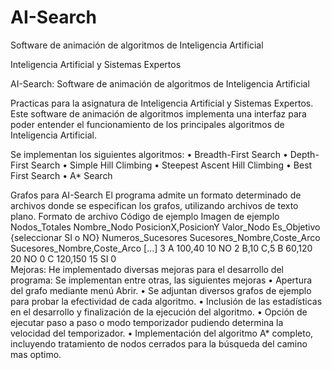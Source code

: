 # AI-Search 
Software de animación de algoritmos de Inteligencia Artificial

Inteligencia Artificial y Sistemas Expertos

AI-Search: Software de animación de algoritmos de Inteligencia Artificial

Practicas para la asignatura de Inteligencia Artificial y Sistemas Expertos.
Este software de animación de algoritmos implementa una interfaz para poder entender el funcionamiento de los principales algoritmos de Inteligencia Artificial.

Se implementan los siguientes algoritmos:
•	Breadth-First Search 
•	Depth-First Search 
•	Simple Hill Climbing 
•	Steepest Ascent Hill Climbing 
•	Best First Search 
•	A* Search

Grafos para AI-Search 
El programa admite un formato determinado de archivos donde se especifican los grafos, utilizando archivos de texto plano.
Formato de archivo	Código de ejemplo	Imagen de ejemplo
Nodos_Totales
Nombre_Nodo
PosicionX,PosicionY
Valor_Nodo
Es_Objetivo {seleccionar SI o NO}
Numeros_Sucesores
Sucesores_Nombre,Coste_Arco
Sucesores_Nombre,Coste_Arco
[...] 	3
A
100,40
10
NO
2
B,10
C,5
B
60,120
20
NO
0
C
120,150
15
SI
0	 
Mejoras:
He implementado diversas mejoras para el desarrollo del programa:
Se implementan entre otras, las siguientes mejoras
•	Apertura del grafo mediante menú Abrir.
•	Se adjuntan diversos grafos de ejemplo para probar la efectividad de cada algoritmo.
•	Inclusión de las estadísticas en el desarrollo y finalización de la ejecución del algoritmo.
•	Opción de ejecutar paso a paso o modo temporizador pudiendo determina la velocidad del temporizador.
•	Implementación del algoritmo A* completo, incluyendo tratamiento de nodos cerrados para la búsqueda del camino mas optimo.
